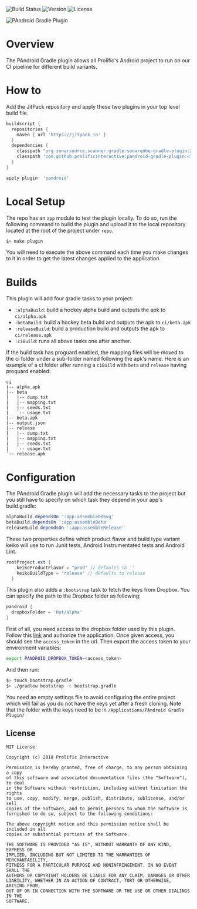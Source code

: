 ![Build Status](https://travis-ci.org/prolificinteractive/pandroid-gradle-plugin.svg?branch=master)
![Version](https://jitpack.io/v/prolificinteractive/pandroid-gradle-plugin.svg)
![License](https://img.shields.io/badge/license-Prolific_Interactive-blue.svg)

![PAndroid Gradle Plugin](art/logo.png)

# Overview

The PAndroid Gradle plugin allows all Prolific's Android project to run on our CI pipeline for different build variants.

# How to

Add the JitPack repository and apply these two plugins in your top level build file.

```groovy
buildscript {
  repositories {
    maven { url 'https://jitpack.io' }
  }
  dependencies {
    classpath "org.sonarsource.scanner.gradle:sonarqube-gradle-plugin:2.6.2"
    classpath 'com.github.prolificinteractive:pandroid-gradle-plugin:<latest-version>'
  }
}

apply plugin: 'pandroid'
```

# Local Setup

The repo has an `app` module to test the plugin locally. To do so, run the following command to build the plugin and upload it to the local repository located at the root of the project under `repo`.

```bash
$> make plugin
```

You will need to execute the above command each time you make changes to it in order to get the latest changes applied to the application.

# Builds

This plugin will add four gradle tasks to your project:
- `:alphaBuild`: build a hockey alpha build and outputs the apk to `ci/alpha.apk`
- `:betaBuild`: build a hockey beta build and outputs the apk to `ci/beta.apk`
- `:releaseBuild`: build a production build and outputs the apk to `ci/release.apk`
- `:ciBuild`: runs all above tasks one after another.

If the build task has proguard enabled, the mapping files will be moved to the ci folder under a sub-folder named following the apk's name.
Here is an example of a ci folder after running a `ciBuild` with `beta` and `release` having proguard enabled:

```
ci
|-- alpha.apk
|-- beta
|   |-- dump.txt
|   |-- mapping.txt
|   |-- seeds.txt
|   `-- usage.txt
|-- beta.apk
|-- output.json
|-- release
|   |-- dump.txt
|   |-- mapping.txt
|   |-- seeds.txt
|   `-- usage.txt
`-- release.apk
```

# Configuration

The PAndroid Gradle plugin will add the necessary tasks to the project but you still have to specify on which task they depend in your app's build.gradle:

```groovy
alphaBuild.dependsOn ':app:assembleDebug'
betaBuild.dependsOn ':app:assembleBeta'
releaseBuild.dependsOn ':app:assembleRelease'
```

These two properties define which product flavor and build type variant keiko will use to run Junit tests, Android Instrumentated tests and Android Lint.

```groovy
rootProject.ext {
    keikoProductFlavor = "prod" // defaults to ''
    keikoBuildType = "release" // defaults to release
  }
```

This plugin also adds a `:bootstrap` task to fetch the keys from Dropbox. You can specify the path to the Dropbox folder as following:

```groovy
pandroid {
  dropboxFolder = 'Hut/alpha'
}
```

First of all, you need access to the dropbox folder used by this plugin. Follow this [link](https://www.dropbox.com/1/oauth2/authorize?client_id=bq8usftpqgqqhmn&response_type=token&redirect_uri=http://localhost) and authorize the application. Once given access, you should see the `access_token` in the url. Then export the access token to your environment variables:

```bash
export PANDROID_DROPBOX_TOKEN=<access_token>
```

And then run:

```bash
$> touch bootstrap.gradle
$> ./gradlew bootstrap -c bootstrap.gradle
```

You need an empty settings file to avoid configuring the entire project which will fail as you do not have the keys yet after a fresh cloning.
Note that the folder with the keys need to be in `/Applications/PAndroid Gradle Plugin/`

## License

    MIT License
    
    Copyright (c) 2018 Prolific Interactive
    
    Permission is hereby granted, free of charge, to any person obtaining a copy
    of this software and associated documentation files (the "Software"), to deal
    in the Software without restriction, including without limitation the rights
    to use, copy, modify, merge, publish, distribute, sublicense, and/or sell
    copies of the Software, and to permit persons to whom the Software is
    furnished to do so, subject to the following conditions:
    
    The above copyright notice and this permission notice shall be included in all
    copies or substantial portions of the Software.
    
    THE SOFTWARE IS PROVIDED "AS IS", WITHOUT WARRANTY OF ANY KIND, EXPRESS OR
    IMPLIED, INCLUDING BUT NOT LIMITED TO THE WARRANTIES OF MERCHANTABILITY,
    FITNESS FOR A PARTICULAR PURPOSE AND NONINFRINGEMENT. IN NO EVENT SHALL THE
    AUTHORS OR COPYRIGHT HOLDERS BE LIABLE FOR ANY CLAIM, DAMAGES OR OTHER
    LIABILITY, WHETHER IN AN ACTION OF CONTRACT, TORT OR OTHERWISE, ARISING FROM,
    OUT OF OR IN CONNECTION WITH THE SOFTWARE OR THE USE OR OTHER DEALINGS IN THE
    SOFTWARE.